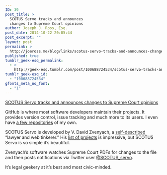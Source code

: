 ```yaml
---
ID: 39
post_title: >
  SCOTUS Servo tracks and announces
  changes to Supreme Court opinions
author: Joseph J. Ross, Esq.
post_date: 2014-10-22 20:05:44
post_excerpt: ""
layout: post
permalink: >
  http://joeross.me/blog/links/scotus-servo-tracks-and-announces-changes-to/
published: true
tumblr_geek-esq_permalink:
  - >
    http://geek-esq.tumblr.com/post/100688724534/scotus-servo-tracks-and-announces-changes-to
tumblr_geek-esq_id:
  - "100688724534"
gfonts_meta_no_font:
  - "1"
---
```

<a href='https://github.com/vzvenyach/scotus-servo'>SCOTUS Servo tracks and announces changes to Supreme Court opinions</a><div class="link_description"><p>GitHub is where most software developers maintain their projects. It provides version control, issue tracking and much more to its users. I even have <a href="https://github.com/joeross" target="_blank">a few repositories</a> of my own.</p>

<p>SCOTUS Servo is developed by V. David Zvenyach, a <a href="https://esq.io/" target="_blank">self-described</a> &#8220;lawyer and web tinkerer.&#8221; His <a href="https://esq.io/pages/projects.html" target="_blank">list of projects</a> is impressive, but SCOTUS Servo is so simple it&#8217;s beautiful.</p>

<p>Zvenyach&#8217;s software watches Supreme Court PDFs for changes to the file and then posts notifications via Twitter user <a href="http://twitter.com/SCOTUS_servo" target="_blank">@SCOTUS_servo</a>.</p>

<p>It&#8217;s legal geekery at it&#8217;s best and most civic-minded.</p></div>